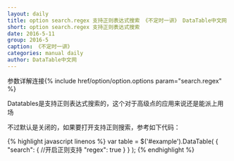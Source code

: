 ```yaml
---
layout: daily
title: option search.regex 支持正则表达式搜索 《不定时一讲》 DataTable中文网
short: option search.regex 支持正则表达式搜索
date: 2016-5-11
group: 2016-5
caption: 《不定时一讲》
categories: manual daily
author: DataTable中文网
---
```

参数详解连接{% include href/option/option.options param="search.regex" %}

Datatables是支持正则表达式搜索的，这个对于高级点的应用来说还是能派上用场

不过默认是关闭的，如果要打开支持正则搜索，参考如下代码：

{% highlight javascript linenos %}
    var table = $('#example').DataTable( {
          "search": {
            //开启正则支持
            "regex": true
          }
    } );
{% endhighlight %}
